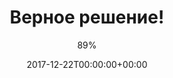 ---
title: "Верное решение!"
date: 2017-12-22T00:00:00+00:00
draft: false
author: "89%"
cover: "89prc/89prc-the-right-decision-large.jpg"
tracks: [
    { title: "Верное решение!", length: "00:50", is_explicit: false },
    { title: "22", length: "02:06", is_explicit: false },
    { title: "Рядом навсегда", length: "01:53", is_explicit: false },
    { title: "Сам за себя", length: "03:07", is_explicit: true },
    { title: "Игрок", length: "01:27", is_explicit: false },
    { title: "Мой сад", length: "02:01", is_explicit: false },
    { title: "Зуб пьёт!", length: "00:48", is_explicit: false },
    { title: "Сомненья позади", length: "02:31", is_explicit: false }
]
services: [
    { type: "apple", url: "https://music.apple.com/us/album/верное-решение/1327539845"},
    { type: "deezer", url: "https://www.deezer.com/ru/album/53887792"},
    { type: "spotify", url: "https://open.spotify.com/album/6H53QsLVx822iyoGXn2ZpO"},
    { type: "yandex", url: "https://music.yandex.ru/album/4928890"},
    { type: "youtube", url: "https://music.youtube.com/playlist?list=OLAK5uy_kd5O8kfjFv-VdtXbSs18jZTtnQfC5A7kA"}
]
tags: 
    - "89%"
    - "punk"
---